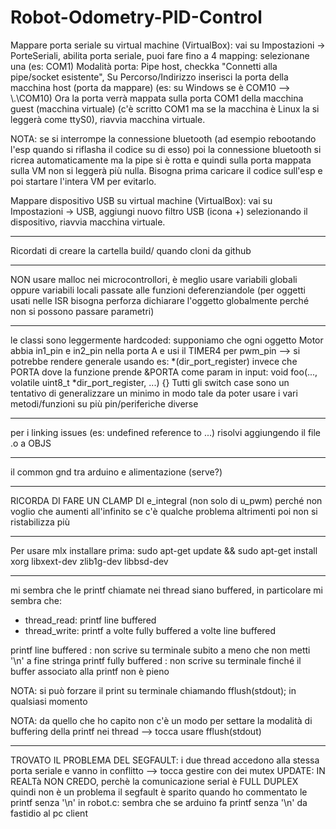 # Robot-Odometry-PID-Control

Mappare porta seriale su virtual machine (VirtualBox):
vai su Impostazioni -> PorteSeriali,
abilita porta seriale,
puoi fare fino a 4 mapping: selezionane una (es: COM1)
Modalità porta: Pipe host,
checkka "Connetti alla pipe/socket esistente",
Su Percorso/Indirizzo inserisci la porta della macchina host (porta da mappare) (es: su Windows se è COM10 --> \\.\COM10)
Ora la porta verrà mappata sulla porta COM1 della macchina guest (macchina virtuale) (c'è scritto COM1 ma se la macchina è Linux la si leggerà come ttyS0),
riavvia macchina virtuale.

NOTA:
se si interrompe la connessione bluetooth (ad esempio rebootando l'esp quando si riflasha il codice su di esso)
poi la connessione bluetooth si ricrea automaticamente ma la pipe si è rotta e quindi sulla porta mappata sulla VM non si leggerà
più nulla.
Bisogna prima caricare il codice sull'esp e poi startare l'intera VM per evitarlo.


Mappare dispositivo USB su virtual machine (VirtualBox):
vai su Impostazioni -> USB,
aggiungi nuovo filtro USB (icona +) selezionando il dispositivo,
riavvia macchina virtuale.

-------------------------------

Ricordati di creare la cartella build/ quando cloni da github

-------------------------------

NON usare malloc nei microcontrollori, è meglio usare variabili globali oppure variabili locali passate alle funzioni deferenziandole
(per oggetti usati nelle ISR bisogna perforza dichiarare l'oggetto globalmente perché non si possono passare parametri)

-------------------------------

le classi sono leggermente hardcoded: supponiamo che ogni oggetto Motor abbia in1_pin e in2_pin nella porta A e usi il TIMER4 per pwm_pin
--> si potrebbe rendere generale usando es:
        *(dir_port_register) invece che PORTA
    dove la funzione prende &PORTA come param in input: void foo(..., volatile uint8_t *dir_port_register, ...) {}
Tutti gli switch case sono un tentativo di generalizzare un minimo in modo tale da poter usare i vari metodi/funzioni su più pin/periferiche diverse

-------------------------------

per i linking issues (es: undefined reference to ...) risolvi aggiungendo il file .o a OBJS

-------------------------------

il common gnd tra arduino e alimentazione (serve?)

-------------------------------

RICORDA DI FARE UN CLAMP DI e_integral (non solo di u_pwm) perché non voglio che aumenti all'infinito se c'è qualche problema
altrimenti poi non si ristabilizza più

-------------------------------

Per usare mlx installare prima:
sudo apt-get update && sudo apt-get install xorg libxext-dev zlib1g-dev libbsd-dev

-------------------------------

mi sembra che le printf chiamate nei thread siano buffered, in particolare mi sembra che:
- thread_read: printf line buffered
- thread_write: printf a volte fully buffered a volte line buffered

printf line buffered : non scrive su terminale subito a meno che non metti '\n' a fine stringa
printf fully buffered : non scrive su terminale finché il buffer associato alla printf non è pieno

NOTA: si può forzare il print su terminale chiamando fflush(stdout); in qualsiasi momento

NOTA: da quello che ho capito non c'è un modo per settare la modalità di buffering della printf nei thread
--> tocca usare fflush(stdout)

-------------------------------

TROVATO IL PROBLEMA DEL SEGFAULT: i due thread accedono alla stessa porta seriale e vanno in conflitto
--> tocca gestire con dei mutex
UPDATE: IN REALTà NON CREDO, perchè la comunicazione serial è FULL DUPLEX quindi non è un problema
    il segfault è sparito quando ho commentato le printf senza '\n' in robot.c:
        sembra che se arduino fa printf senza '\n' da fastidio al pc client
